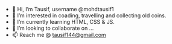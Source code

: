 - 👋 Hi, I’m Tausif, username @mohdtausif1
- 👀 I’m interested in coading, travelling and collecting old coins.
- 🌱 I’m currently learning HTML, CSS & JS.
- 💞️ I’m looking to collaborate on ...
- 📫 Reach me @ tausif144@gmail.com
  

<!---
mohdtausif1/mohdtausif1 is a ✨ special ✨ repository because its `README.md` (this file) appears on your GitHub profile.
You can click the Preview link to take a look at your changes.
--->
